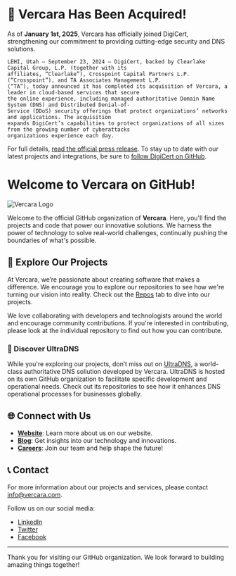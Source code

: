 # 📰 Vercara Has Been Acquired!

As of **January 1st, 2025**, Vercara has officially joined DigiCert, strengthening our commitment to providing cutting-edge security and DNS solutions.

```
LEHI, Utah – September 23, 2024 – DigiCert, backed by Clearlake Capital Group, L.P. (together with its
affiliates, “Clearlake”), Crosspoint Capital Partners L.P. (“Crosspoint”), and TA Associates Management L.P.
(“TA”), today announced it has completed its acquisition of Vercara, a leader in cloud-based services that secure
the online experience, including managed authoritative Domain Name System (DNS) and Distributed Denial-of-
Service (DDoS) security offerings that protect organizations’ networks and applications. The acquisition
expands DigiCert’s capabilities to protect organizations of all sizes from the growing number of cyberattacks
organizations experience each day. 
```

For full details, [read the official press release](https://www.digicert.com/news/digicert-completes-acquisition-of-vercara-strengthening-position-as-a-leader-in-digital-trust). To stay up to date with our latest projects and integrations, be sure to [follow DigiCert on GitHub](https://github.com/digicert).

# Welcome to Vercara on GitHub!

![Vercara Logo](https://vercara.com/wp-content/uploads/2023/02/Vercari-logo.png)

Welcome to the official GitHub organization of **Vercara**. Here, you'll find the projects and code that power our innovative solutions. We harness the power of technology to solve real-world challenges, continually pushing the boundaries of what's possible.

## 🚀 Explore Our Projects

At Vercara, we’re passionate about creating software that makes a difference. We encourage you to explore our repositories to see how we're turning our vision into reality. Check out the [Repos](https://github.com/vercara?tab=repositories) tab to dive into our projects.

We love collaborating with developers and technologists around the world and encourage community contributions. If you're interested in contributing, please look at the individual repository to find out how you can contribute.

### 🔗 Discover UltraDNS

While you're exploring our projects, don’t miss out on [UltraDNS](https://github.com/ultradns), a world-class authoritative DNS soliution developed by Vercara. UltraDNS is hosted on its own GitHub organization to facilitate specific development and operational needs. Check out its repositories to see how it enhances DNS operational processes for businesses globally.

## 🌐 Connect with Us

- **[Website](https://vercara.com)**: Learn more about us on our website.
- **[Blog](https://vercara.com/blog)**: Get insights into our technology and innovations.
- **[Careers](https://vercara.com/careers)**: Join our team and help shape the future!

## 📞 Contact

For more information about our projects and services, please contact [info@vercara.com](mailto:info@vercara.com).

Follow us on our social media:
- [LinkedIn](https://www.linkedin.com/company/vercaraultra)
- [Twitter](https://twitter.com/VercaraUltra)
- [Facebook](https://www.facebook.com/VercaraUltra)

---

Thank you for visiting our GitHub organization. We look forward to building amazing things together!
